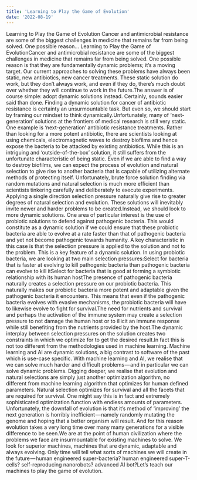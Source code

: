 ```yaml
---
title: 'Learning to Play the Game of Evolution'
date: '2022-08-19'
---
```

Learning to Play the Game of Evolution
Cancer and antimicrobial resistance are some of the biggest challenges in medicine that remains far from being solved. One possible reason…
Learning to Play the Game of EvolutionCancer and antimicrobial resistance are some of the biggest challenges in medicine that remains far from being solved. One possible reason is that they are fundamentally dynamic problems; it’s a moving target. Our current approaches to solving these problems have always been static, new antibiotics, new cancer treatments. These static solution do work, but they don’t always work, and even if they do, there’s much doubt over whether they will continue to work in the future.The answer is of course simple: adopt dynamic solutions instead. Certainly, sounds easier said than done. Finding a dynamic solution for cancer of antibiotic resistance is certainty an unsurmountable task. But even so, we should start by framing our mindset to think dynamically.Unfortunately, many of ‘next-generation’ solutions at the frontiers of medical research is still very static. One example is ‘next-generation’ antibiotic resistance treatments. Rather than looking for a more potent antibiotic, there are scientists looking at using chemicals, electromagnetic waves to destroy biofilms and hence expose the bacteria to be attacked by existing antibiotics. While this is an intriguing and ‘outside-of-the-box’ solution, it still suffers from the unfortunate characteristic of being static. Even if we are able to find a way to destroy biofilms, we can expect the process of evolution and natural selection to give rise to another bacteria that is capable of utilizing alternate methods of protecting itself. Unfortunately, brute force solution finding via random mutations and natural selection is much more efficient than scientists tinkering carefully and deliberately to execute experiments. Applying a single direction selection pressure naturally give rise to greater degrees of natural selection and evolution. These solutions will inevitably invite newer and harder problems to be created.Instead, we should look to more dynamic solutions. One area of particular interest is the use of probiotic solutions to defend against pathogenic bacteria. This would constitute as a dynamic solution if we could ensure that these probiotic bacteria are able to evolve at a rate faster than that of pathogenic bacteria and yet not become pathogenic towards humanity. A key characteristic in this case is that the selection pressure is applied to the solution and not to the problem. This is a key feature of a dynamic solution. In using probiotic bacteria, we are looking at two main selection pressures:Select for bacteria that is faster at evolving to kill pathogenic bacteria than pathogenic bacteria can evolve to kill itSelect for bacteria that is good at forming a symbiotic relationship with its human hostThe presence of pathogenic bacteria naturally creates a selection pressure on our probiotic bacteria. This naturally makes our probiotic bacteria more potent and adaptable given the pathogenic bacteria it encounters. This means that even if the pathogenic bacteria evolves with evasive mechanisms, the probiotic bacteria will have to likewise evolve to fight for survival.The need for nutrients and survival and perhaps the activation of the immune system may create a selection pressure to not damage the human host or to illicit an immune response while still benefiting from the nutrients provided by the host.The dynamic interplay between selection pressures on the solution creates two constraints in which we optimize for to get the desired result.In fact this is not too different from the methodologies used in machine learning. Machine learning and AI are dynamic solutions, a big contrast to software of the past which is use-case specific. With machine learning and AI, we realise that we can solve much harder and difficult problems — and in particular we can solve dynamic problems. Digging deeper, we realise that evolution and natural selections are simply just another optimization algorithm, no different from machine learning algorithm that optimizes for human defined parameters. Natural selection optimizes for survival and all the facets that are required for survival. One might say this is in fact and extremely sophisticated optimization function with endless amounts of parameters. Unfortunately, the downfall of evolution is that it’s method of ‘improving’ the next generation is horribly inefficient — namely randomly mutating the genome and hoping that a better organism will result. And for this reason evolution takes a very long time over many many generations for a visible difference to be seen.We are at the point of human civilization where the problems we face are insurmountable for existing machines to solve. We look for superior machines, machines that are dynamic, adaptable and always evolving. Only time will tell what sorts of machines we will create in the future — human engineered super-bacteria? human engineered super-T-cells? self-reproducing nanorobots? advanced AI bot?Let’s teach our machines to play the game of evolution.
